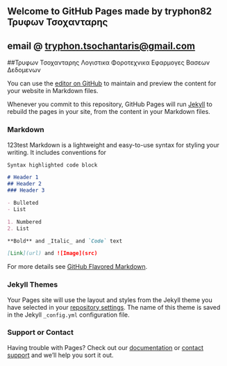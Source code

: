 ## Welcome to GitHub Pages made by tryphon82 Τρυφων Τσοχανταρης 
## email @ tryphon.tsochantaris@gmail.com 
##Τρυφων Τσοχανταρης Λογιστικα Φοροτεχνικα Εφαρμογες Βασεων Δεδομενων

You can use the [editor on GitHub](https://github.com/tryphon82/tryphon82/edit/master/README.md) to maintain and preview the content for your website in Markdown files.

Whenever you commit to this repository, GitHub Pages will run [Jekyll](https://jekyllrb.com/) to rebuild the pages in your site, from the content in your Markdown files.

### Markdown
123test
Markdown is a lightweight and easy-to-use syntax for styling your writing. It includes conventions for

```markdown
Syntax highlighted code block

# Header 1
## Header 2
### Header 3

- Bulleted
- List

1. Numbered
2. List

**Bold** and _Italic_ and `Code` text

[Link](url) and ![Image](src)
```

For more details see [GitHub Flavored Markdown](https://guides.github.com/features/mastering-markdown/).

### Jekyll Themes

Your Pages site will use the layout and styles from the Jekyll theme you have selected in your [repository settings](https://github.com/tryphon82/tryphon82/settings). The name of this theme is saved in the Jekyll `_config.yml` configuration file.

### Support or Contact

Having trouble with Pages? Check out our [documentation](https://help.github.com/categories/github-pages-basics/) or [contact support](https://github.com/contact) and we’ll help you sort it out.
